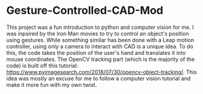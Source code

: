 # Gesture-Controlled-CAD-Mod
This project was a fun introduction to python and computer vision for me. I was inpsired by the Iron Man movies to try to control an object's position using gestures. While something similar has been done with a Leap motion controller, using only a camera to interact with CAD is a unique idea. To do this, the code takes the position of the user's hand and translates it into mouse coordinates. The OpenCV tracking part (which is the majority of the code) is built off this tutorial: https://www.pyimagesearch.com/2018/07/30/opencv-object-tracking/. This idea was mostly an excuse for me to follow a computer vision tutorial and make it more fun with my own twist. 
